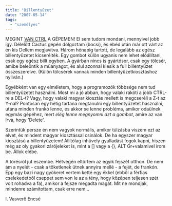 ```yaml
---
title: "Billentyűzet"
date: "2007-05-14"
tags: 
  - "személyes"
---
```


MEGINT [VAN CTRL](https://csokavar.hu/blog/2007/02/22/eltorott-a-ctrl/) A GÉPEMEN! El sem tudom mondani, mennyivel jobb így. Délelőtt Cactus gépén dolgoztam (bocsi), és ebéd után már ott várt az én kis Dellem megjavítva. Három hónapig tartott, de legalább az egész billentyűzetet kicserélték. Egy gombot külön ugyanis nem lehet előállítani, csak egy egész billt egyben. A gyárban nincs is gyártósor, csak egy tölcsér, amibe beleöntik a műanyagot, és alul azonnal kiesik a full billentyűzet összeszerelve. (Külön tölcsérek vannak minden billentyűzetkiosztáshoz nyilván.)

Egyébként van egy elméletem, hogy a programozók többsége nem tud billentyűzetet használni. Most mi a jó abban, hogy valaki ráköti a jobb CTRL-re a DEL-t? Vagy, hogy valaki magyar kiosztás mellett is megcseréli a Z-t az Y-nal? Pontosan egy hétig tartana megtanulni egy billentyűzetet használni, utána minden frankó lenne, és akkor se lenne probléma, amikor odaülnek egymás gépéhez, mert _elég lenne megnyomni azt a gombot_, amire az van írva, hogy 'Delete'. 

Szerintük persze én nem vagyok normális, amikor túlzásba viszem ezt az elvet, és mindent magyar kiosztással csinálok. De ha egyszer magyar kiosztású a billentyűzetem! Állítólag ínhüvely gyulladást fogok kapni, hiszen még az oly gyakori zárójeleket is, mint a \[\] vagy a {}, ALT Gr+valamivel írom be. Állok elébe.

A törésről jut eszembe. Hétvégén eltörtem az egyik fejszét otthon. De nem ám a nyelét - csak a töketlenek ütnek annyira mellé - a fejét, de frankón. Épp egy bazi nagy gyökeret vertem ketté egy ékkel (ebből a férfias cselekedetből cseppet sem von le az a tény, hogy középen teljesen szét volt rohadva a fa), amikor a fejsze megadta magát. Mit ne mondjak, mindenre számítottam, csak erre nem... 

I. Vasverő Encsé
